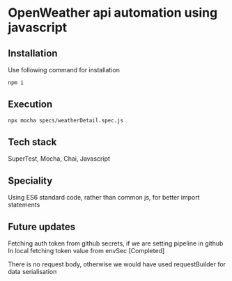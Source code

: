 # OpenWeather api automation using javascript

## Installation

Use following command for installation

```bash
npm i 
```

## Execution

```bash
npx mocha specs/weatherDetail.spec.js 
```


## Tech stack

SuperTest,
Mocha,
Chai,
Javascript

## Speciality

Using ES6 standard code, rather than common js, for better import statements

## Future updates

Fetching auth token from github secrets, if we are setting pipeline in github
In local fetching token value from envSec [Completed]

There is no request body, otherwise we would have used requestBuilder for data serialisation
